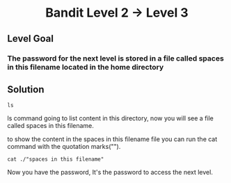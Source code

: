 <p align="center">
  <h1 align="center"><b>Bandit Level 2 → Level 3</b></h1>
</p>

## Level Goal

### The password for the next level is stored in a file called spaces in this filename located in the home directory

## Solution

```shell
ls
```
ls command going to list content in this directory, now you will see a file called spaces in this filename.

to show the content in the spaces in this filename file you can run the cat command with the quotation marks("").

```shell
cat ./"spaces in this filename"
```
Now you have the password, It's the password to access the next level.

